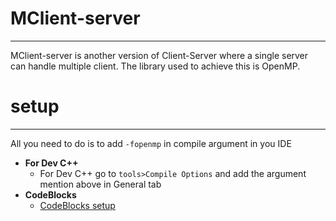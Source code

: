 # MClient-server
-----------------
MClient-server is another version of Client-Server where a single server can handle multiple client. The library used to achieve this is OpenMP.
# setup
-----------
All you need to do is to add `-fopenmp` in compile argument in you IDE
  - <b>For Dev C++</b>
    - For Dev C++ go to `tools>Compile Options` and add the argument mention above in General tab
  - <b> CodeBlocks </b>
    * [CodeBlocks setup](http://instincttechies.blogspot.com/2013/06/how-to-use-openmp-in-codeblocks.html)
